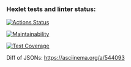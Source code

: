 ### Hexlet tests and linter status:
[![Actions Status](https://github.com/A1exTheCat/frontend-project-46/workflows/hexlet-check/badge.svg)](https://github.com/A1exTheCat/frontend-project-46/actions)

[![Maintainability](https://api.codeclimate.com/v1/badges/6bd1d23e29d074a87c13/maintainability)](https://codeclimate.com/github/A1exTheCat/frontend-project-46/maintainability)

[![Test Coverage](https://api.codeclimate.com/v1/badges/6bd1d23e29d074a87c13/test_coverage)](https://codeclimate.com/github/A1exTheCat/frontend-project-46/test_coverage)

Diff of JSONs: https://asciinema.org/a/544093

